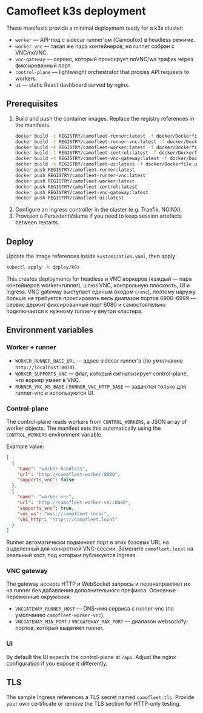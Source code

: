 # Camofleet k3s deployment

These manifests provide a minimal deployment ready for a k3s cluster:

- `worker` — API-под с sidecar runner'ом (Camoufox) в headless режиме.
- `worker-vnc` — такая же пара контейнеров, но runner собран с VNC/noVNC.
- `vnc-gateway` — сервис, который проксирует noVNC/ws трафик через фиксированный порт.
- `control-plane` — lightweight orchestrator that proxies API requests to workers.
- `ui` — static React dashboard served by nginx.

## Prerequisites

1. Build and push the container images. Replace the registry references in the manifests.
   ```sh
   docker build -t REGISTRY/camofleet-runner:latest -f docker/Dockerfile.runner .
   docker build -t REGISTRY/camofleet-runner-vnc:latest -f docker/Dockerfile.runner-vnc .
   docker build -t REGISTRY/camofleet-worker:latest -f docker/Dockerfile.worker .
   docker build -t REGISTRY/camofleet-control:latest -f docker/Dockerfile.control .
   docker build -t REGISTRY/camofleet-vnc-gateway:latest -f docker/Dockerfile.vnc-gateway .
   docker build -t REGISTRY/camofleet-ui:latest -f docker/Dockerfile.ui .
   docker push REGISTRY/camofleet-runner:latest
   docker push REGISTRY/camofleet-runner-vnc:latest
   docker push REGISTRY/camofleet-worker:latest
   docker push REGISTRY/camofleet-control:latest
   docker push REGISTRY/camofleet-vnc-gateway:latest
   docker push REGISTRY/camofleet-ui:latest
   ```
2. Configure an Ingress controller in the cluster (e.g. Traefik, NGINX).
3. Provision a PersistentVolume if you need to keep session artefacts between restarts.

## Deploy

Update the image references inside `kustomization.yaml`, then apply:

```sh
kubectl apply -k deploy/k8s
```

This creates deployments for headless и VNC воркеров (каждый — пара контейнеров worker+runner),
шлюз VNC, контрольную плоскость, UI и Ingress. VNC gateway выступает единым входом (`/vnc`),
поэтому наружу больше не требуется проксировать весь диапазон портов 6900–6999 — сервис держит
фиксированный порт 6080 и самостоятельно подключается к нужному runner-у внутри кластера.

## Environment variables

### Worker + runner

- `WORKER_RUNNER_BASE_URL` — адрес sidecar runner'а (по умолчанию `http://localhost:8070`).
- `WORKER_SUPPORTS_VNC` — флаг, который сигнализирует control-plane, что воркер умеет в VNC.
- `RUNNER_VNC_WS_BASE` / `RUNNER_VNC_HTTP_BASE` — задаются только для runner-vnc и используются UI.

### Control-plane

The control-plane reads workers from `CONTROL_WORKERS`, a JSON array of worker objects. The
manifest sets this automatically using the `CONTROL_WORKERS` environment variable.

Example value:

```json
[
  {
    "name": "worker-headless",
    "url": "http://camofleet-worker:8080",
    "supports_vnc": false
  },
  {
    "name": "worker-vnc",
    "url": "http://camofleet-worker-vnc:8080",
    "supports_vnc": true,
    "vnc_ws": "wss://camofleet.local",
    "vnc_http": "https://camofleet.local"
  }
]
```
Runner автоматически подменяет порт в этих базовых URL на выделенный для конкретной VNC-сессии.
Замените `camofleet.local` на реальный хост, под которым публикуется Ingress.

### VNC gateway

The gateway accepts HTTP и WebSocket запросы и перенаправляет их на runner без добавления
дополнительного префикса. Основные
переменные окружения:

- `VNCGATEWAY_RUNNER_HOST` — DNS-имя сервиса с runner-vnc (по умолчанию `camofleet-worker-vnc`).
- `VNCGATEWAY_MIN_PORT` / `VNCGATEWAY_MAX_PORT` — диапазон websockify-портов, который выделяет runner.

### UI

By default the UI expects the control-plane at `/api`. Adjust the nginx configuration if you
expose it differently.

## TLS

The sample Ingress references a TLS secret named `camofleet-tls`. Provide your own certificate
or remove the TLS section for HTTP-only testing.
